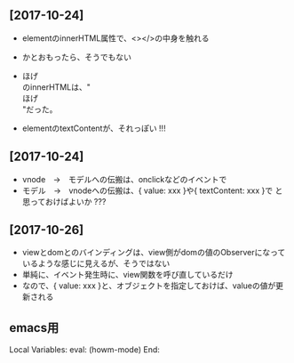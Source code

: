 ## [2017-10-24]
* elementのinnerHTML属性で、<></>の中身を触れる
* かとおもったら、そうでもない
* <div>ほげ</div>のinnerHTMLは、"<div>ほげ</div>"だった。

* elementのtextContentが、それっぽい !!!



## [2017-10-24]
* vnode　→　モデルへの伝搬は、onclickなどのイベントで
* モデル　→　vnodeへの伝搬は、{ value: xxx }や{ textContent: xxx }で
と思っておけばよいか ???


## [2017-10-26]
* viewとdomとのバインディングは、view側がdomの値のObserverになっているような感じに見えるが、そうではない
* 単純に、イベント発生時に、view関数を呼び直しているだけ
* なので、{ value: xxx }と、オブジェクトを指定しておけば、valueの値が更新される






## emacs用
Local Variables:
eval: (howm-mode)
End:
